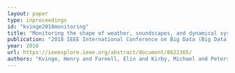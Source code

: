 ```yaml
---
layout: paper
type: inproceedings
id: "kvinge2018monitoring"
title: "Monitoring the shape of weather, soundscapes, and dynamical systems: a new statistic for dimension-driven data analysis on large datasets"
publication: "2018 IEEE International Conference on Big Data (Big Data)"
year: 2018
url: https://ieeexplore.ieee.org/abstract/document/8622365/
authors: "Kvinge, Henry and Farnell, Elin and Kirby, Michael and Peterson, Chris"
---
```

